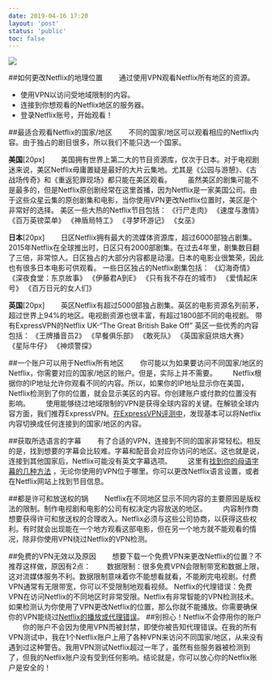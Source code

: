 ```yaml
---
date: 2019-04-16 17:20
layout: 'post'
status: 'public'
toc: false
---
```

![](https://cdn.pixabay.com/photo/2020/06/24/11/51/laptop-5335884_1280.jpg)

##如何更改Netflix的地理位置
&emsp;&emsp;通过使用VPN观看Netflix所有地区的资源。

- 使用VPN以访问受地域限制的内容。
- 连接到你想观看的Netflix地区的服务器。
- 登录Netflix账号，开始观看！

##最适合观看Netflix的国家/地区
&emsp;&emsp;不同的国家/地区可以观看相应的Netflix内容。由于独占的剧目很多，所以我们不能只选一个国家。

**美国**[20px]
&emsp;&emsp;美国拥有世界上第二大的节目资源库，仅次于日本。对于电视剧迷来说，美区Netflix毋庸置疑是最好的大片云集地。尤其是《公园与游憩》、《古战场传奇》和《重返犯罪现场》都只能在美区观看。
&emsp;&emsp;虽然美区的剧集可能不是最多的，但是Netflix原创剧经常在这里首播，因为Netflix是一家美国公司。由于这些众星云集的原创剧集和电影，当你使用VPN更改Netflix位置时，美区是个非常好的选择。
美区一些大热的Netflix节目包括：
《行尸走肉》
《速度与激情》
《百万英镑菜单》
《神盾局特工》
《寻梦环游记》
《女巫》

**日本**[20px]
&emsp;&emsp;日区Netflix拥有最大的流媒体资源库，超过6000部独占剧集。2015年Netflix在全球推出时，日区只有2000部剧集。在过去4年里，剧集数目翻了三倍，非常惊人。日区独占的大部分内容都是动漫。日本的电影业很繁荣，因此也有很多日本电影可供观看。
一些日区独占的Netflix剧集包括：
《幻海奇情》
《深夜食堂：东京故事》
《伊藤君A到E》
《只有我不存在的城市》
《爱情起床号》
《百万日元的女人们》

**英国**[20px]
&emsp;&emsp;英区Netflix有超过5000部独占剧集。英区的电影资源名列前茅，超过世界上94%的地区。电视剧资源也很丰富，有超过1800部不同的电视剧。
带有ExpressVPN的Netflix UK-“The Great British Bake Off”
英区一些优秀的内容包括：
《王牌播音员2》
《早餐俱乐部》
《敢死队》
《英国家庭烘焙大赛》
《星际牛仔》
《神烦警探》

##一个账户可以用于Netflix所有地区
&emsp;&emsp;你可能以为如果要访问不同国家/地区的Netflix，你需要对应的国家/地区的账户。但是，实际上并不需要。
&emsp;&emsp;Netflix根据你的IP地址允许你观看不同的内容。所以，如果你的IP地址显示你在美国，Netflix检测到了你的位置，就会显示美区的内容。你创建账户或付款的位置没有影响。
&emsp;&emsp;使用能够绕过地域限制的VPN是获得全球内容的关键。在解锁全球内容方面，我们推荐ExpressVPN。[在ExpressVPN评测中](https://zh.wizcase.com/reviews/expressvpn/)，发现基本可以将Netflix内容切换成任何连接到的国家/地区的内容。

##获取所选语言的字幕
&emsp;&emsp;有了合适的VPN，连接到不同的国家非常轻松。相反的是，找到想要的字幕会比较难。字幕和配音会对应你访问的地区。这也就是说，连接到其他国家后，Netflix可能没有英文字幕选项。
&emsp;&emsp;这里有[找到你的母语字幕的几种方法](https://zh.wizcase.com/blog/%e5%9c%a8netflix%e8%8e%b7%e5%8f%96%e7%9b%ae%e6%a0%87%e8%af%ad%e8%a8%80%e5%ad%97%e5%b9%95%e7%9a%84%e7%a7%8d%e6%96%b9%e6%b3%95/) ，无论你使用的VPN位于哪里。你可以更改Netflix语言设置，或者在Netflix网站上找到节目信息。

##都是许可和放送权的锅
&emsp;&emsp;Netflix在不同地区显示不同内容的主要原因是版权法的限制。制作电视剧和电影的公司有权决定内容放送的地区。
&emsp;&emsp;内容制作商想要获得许可和放送权的合理收入。Netflix必须与这些公司协商，以获得这些权利。有时就会出现能在一个地方观看这部电影，但在另一个地方就不能观看的情况，除非你使用VPN绕过Netflix的VPN检测。

##免费的VPN无效以及原因
&emsp;&emsp;想要下载一个免费VPN来更改Netflix的位置？不推荐这样做，原因有2点：
&emsp;&emsp;数据限制：很多免费VPN会限制带宽和数据上限，这对流媒体服务不利。数据限制意味着你不能想看就看，不能刷完电视剧。付费VPN通常有无限带宽，你可以不受限制地观看视频。
Netflix的代理错误：免费VPN在访问Netflix的不同地区时非常受限。Netflix有非常智能的VPN检测技术。如果检测认为你使用了VPN更改Netflix的位置，那么你就不能播放。你需要确保你的VPN能绕过[Netflix的播放或代理错误](https://zh.wizcase.com/blog/%e8%a7%a3%e5%86%b3netflix%e4%bb%a3%e7%90%86%e9%94%99%e8%af%af%e5%92%8c%e4%b8%b2%e6%b5%81%e9%94%99%e8%af%af%e7%9a%84%e5%bf%ab%e6%8d%b7%e6%96%b9%e6%b3%95/)。
##别担心！Netflix不会停用你的账户
&emsp;&emsp;你的账户不会因为使用VPN而被封禁，即使你被告知代理错误。在我的所有VPN测试中，我在1个Netflix账户上用了各种VPN来访问不同国家/地区，从来没有遇到过这种警告。我用VPN测试Netflix超过一年了，虽然有些服务器被检测到了，但我的Netflix账户没有受到任何影响。结论就是，你可以放心你的Netflix账户是安全的！













